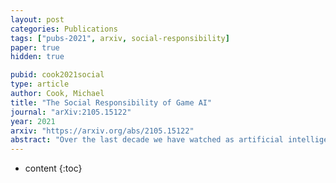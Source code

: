 ```yaml
---
layout: post
categories: Publications
tags: ["pubs-2021", arxiv, social-responsibility]
paper: true
hidden: true

pubid: cook2021social
type: article
author: Cook, Michael
title: "The Social Responsibility of Game AI"
journal: "arXiv:2105.15122"
year: 2021
arxiv: "https://arxiv.org/abs/2105.15122"
abstract: "Over the last decade we have watched as artificial intelligence has been transformed into one of the most important issues of our time, and games have grown into the biggest entertainment industry. As a result, game AI research as a field has enjoyed increased access to funding, exposure in the press, and influence with governments and some of the largest technology firms in the world. At this pivotal moment in the history of our field, this paper argues that this privileged position brings with it an important set of responsibilities which we have largely failed to meet. We show to whom we are responsible, identify some of these responsibilities, and suggest actions we can take as a community to leverage this power for good."
---
```


* content
{:toc}

